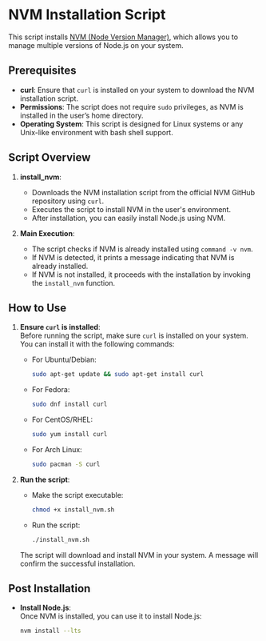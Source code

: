 # NVM Installation Script

This script installs [NVM (Node Version Manager)](https://github.com/nvm-sh/nvm), which allows you to manage multiple versions of Node.js on your system.

## Prerequisites

- **curl**: Ensure that `curl` is installed on your system to download the NVM installation script.
- **Permissions**: The script does not require `sudo` privileges, as NVM is installed in the user’s home directory.
- **Operating System**: This script is designed for Linux systems or any Unix-like environment with bash shell support.

## Script Overview

1. **install_nvm**:
   - Downloads the NVM installation script from the official NVM GitHub repository using `curl`.
   - Executes the script to install NVM in the user's environment.
   - After installation, you can easily install Node.js using NVM.

2. **Main Execution**:
   - The script checks if NVM is already installed using `command -v nvm`.
   - If NVM is detected, it prints a message indicating that NVM is already installed.
   - If NVM is not installed, it proceeds with the installation by invoking the `install_nvm` function.

## How to Use

1. **Ensure `curl` is installed**:  
   Before running the script, make sure `curl` is installed on your system. You can install it with the following commands:

   - For Ubuntu/Debian:
     ```bash
     sudo apt-get update && sudo apt-get install curl
     ```
   - For Fedora:
     ```bash
     sudo dnf install curl
     ```
   - For CentOS/RHEL:
     ```bash
     sudo yum install curl
     ```
   - For Arch Linux:
     ```bash
     sudo pacman -S curl
     ```

2. **Run the script**:
   - Make the script executable:
     ```bash
     chmod +x install_nvm.sh
     ```
   - Run the script:
     ```bash
     ./install_nvm.sh
     ```

   The script will download and install NVM in your system. A message will confirm the successful installation.

## Post Installation

- **Install Node.js**:  
  Once NVM is installed, you can use it to install Node.js:
   ```bash
   nvm install --lts
